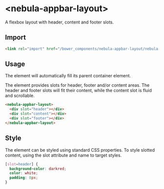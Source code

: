 # \<nebula-appbar-layout\>

A flexbox layout with header, content and footer slots.

## Import

```html
<link rel="import" href="/bower_components/nebula-appbar-layout/nebula-appbar-layout.html"> 
```

## Usage

The element will automatically fill its parent container element.

The element provides slots for header, footer and/or content areas. The header and footer slots will fit their content, while the content slot is fluid and scrollable.

```html
<nebula-appbar-layout>
  <div slot="header"></div>
  <div slot="content"></div>
  <div slot="footer"></div>
</nebula-appbar-layout>
```

## Style

The element can be styled using standard CSS properties. To style slotted content, using the slot attribute and name to target styles.

```css
[slot=header] {
  background-color: darkred;
  color: white;
  padding: 8px;
}
```
